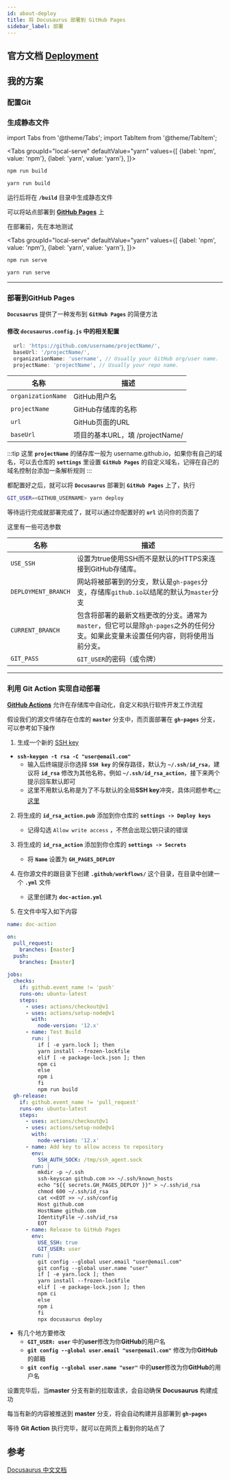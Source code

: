 ```yaml
---
id: about-deploy
title: 将 Docusaurus 部署到 GitHub Pages
sidebar_label: 部署
---
```

## 官方文档 [Deployment](https://v2.docusaurus.io/docs/deployment)
## 我的方案
### 配置Git

### 生成静态文件

import Tabs from '@theme/Tabs';
import TabItem from '@theme/TabItem';

<Tabs
  groupId="local-serve"
  defaultValue="yarn"
  values={[
      {label: 'npm', value: 'npm'},
      {label: 'yarn', value: 'yarn'},
  ]}>
  <TabItem value="npm">

  ``` bash
  npm run build
  ```

  </TabItem>
  <TabItem value="yarn">

  ``` bash
  yarn run build
  ```

  </TabItem>
</Tabs>

运行后将在 **`/build`** 目录中生成静态文件

可以将站点部署到 **[GitHub Pages](https://pages.github.com/)** 上

在部署前，先在本地测试

<Tabs
  groupId="local-serve"
  defaultValue="yarn"
  values={[
      {label: 'npm', value: 'npm'},
      {label: 'yarn', value: 'yarn'},
  ]}>
  <TabItem value="npm">

  ``` bash
  npm run serve
  ```

  </TabItem>
  <TabItem value="yarn">

  ``` bash
  yarn run serve
  ```

  </TabItem>
</Tabs>

---

### 部署到GitHub Pages
**`Docusaurus`** 提供了一种发布到 **`GitHub Pages`** 的简便方法

#### 修改 **`docusaurus.config.js`** 中的相关配置
``` js
  url: 'https://github.com/username/projectName/',
  baseUrl: '/projectName/',
  organizationName: 'username', // Usually your GitHub org/user name.
  projectName: 'projectName', // Usually your repo name.
```

名称               | 描述
-------------------|-------------------------
`organizationName` | GitHub用户名
`projectName`      | GitHub存储库的名称
`url`              | GitHub页面的URL
`baseUrl`          | 项目的基本URL，填 /projectName/

:::tip
这里 **`projectName`** 的储存库一般为 username.github.io，如果你有自己的域名，可以去仓库的 **`settings`** 里设置 **`GitHub Pages`** 的自定义域名，记得在自己的域名控制台添加一条解析规则
:::

都配置好之后，就可以将 **`Docusaurus`** 部署到 **`GitHub Pages`** 上了，执行
``` bash
GIT_USER=<GITHUB_USERNAME> yarn deploy
```
等待运行完成就部署完成了，就可以通过你配置好的 **`url`** 访问你的页面了

这里有一些可选参数

名称                | 描述
--------------------|---------------------------------------------------------------------------
`USE_SSH`           | 设置为true使用SSH而不是默认的HTTPS来连接到GitHub存储库。
`DEPLOYMENT_BRANCH` | 网站将被部署到的分支，默认是`gh-pages`分支，存储库`github.io`以结尾的默认为`master`分支
`CURRENT_BRANCH`    | 包含将部署的最新文档更改的分支。通常为`master`，但它可以是除`gh-pages`之外的任何分支。如果此变量未设置任何内容，则将使用当前分支。
`GIT_PASS`          | `GIT_USER`的密码（或令牌）

---

### 利用 Git Action 实现自动部署
**[GitHub Actions](https://docs.github.com/en/free-pro-team@latest/actions)** 允许在存储库中自动化，自定义和执行软件开发工作流程

假设我们的源文件储存在仓库的 **`master`** 分支中，而页面部署在 **`gh-pages`** 分支，可以参考如下操作
1. 生成一个新的 [SSH key](https://docs.github.com/en/free-pro-team@latest/github/authenticating-to-github/generating-a-new-ssh-key-and-adding-it-to-the-ssh-agent)
-  **`ssh-keygen -t rsa -C "user@email.com"`**
   - 输入后终端提示你选择 **`SSH key`** 的保存路径，默认为 **`~/.ssh/id_rsa`**，建议将 **`id_rsa`** 修改为其他名称，例如 **`~/.ssh/id_rsa_action`**，接下来两个提示回车默认即可
   - 这里不用默认名称是为了不与默认的全局**SSH key**冲突，具体问题参考[👉这里](https://www.jianshu.com/p/f7f4142a1556)

2. 将生成的 **`id_rsa_action.pub`** 添加到你仓库的 **`settings -> Deploy keys`**
   - 记得勾选 `Allow write access` ，不然会出现公钥只读的错误

3. 将生成的 **`id_rsa_action`** 添加到你仓库的 **`settings -> Secrets`**
   - 将 **`Name`** 设置为 **`GH_PAGES_DEPLOY`**

4. 在你源文件的跟目录下创建 **`.github/workflows/`** 这个目录，在目录中创建一个 **`.yml`** 文件
   - 这里创建为 **`doc-action.yml`**

5. 在文件中写入如下内容
  ``` yml title="doc-action.yml"
  name: doc-action

  on:
    pull_request:
      branches: [master]
    push:
      branches: [master]

  jobs:
    checks:
      if: github.event_name != 'push'
      runs-on: ubuntu-latest
      steps:
        - uses: actions/checkout@v1
        - uses: actions/setup-node@v1
          with:
            node-version: '12.x'
        - name: Test Build
          run: |
            if [ -e yarn.lock ]; then
            yarn install --frozen-lockfile
            elif [ -e package-lock.json ]; then
            npm ci
            else
            npm i
            fi
            npm run build
    gh-release:
      if: github.event_name != 'pull_request'
      runs-on: ubuntu-latest
      steps:
        - uses: actions/checkout@v1
        - uses: actions/setup-node@v1
          with:
            node-version: '12.x'
        - name: Add key to allow access to repository
          env:
            SSH_AUTH_SOCK: /tmp/ssh_agent.sock
          run: |
            mkdir -p ~/.ssh
            ssh-keyscan github.com >> ~/.ssh/known_hosts
            echo "${{ secrets.GH_PAGES_DEPLOY }}" > ~/.ssh/id_rsa
            chmod 600 ~/.ssh/id_rsa
            cat <<EOT >> ~/.ssh/config
            Host github.com
            HostName github.com
            IdentityFile ~/.ssh/id_rsa
            EOT
        - name: Release to GitHub Pages
          env:
            USE_SSH: true
            GIT_USER: user
          run: |
            git config --global user.email "user@email.com"
            git config --global user.name "user"
            if [ -e yarn.lock ]; then
            yarn install --frozen-lockfile
            elif [ -e package-lock.json ]; then
            npm ci
            else
            npm i
            fi
            npx docusaurus deploy
  ```
- 有几个地方要修改
  - **`GIT_USER: user`** 中的**user**修改为你**GitHub**的用户名
  - **`git config --global user.email "user@email.com"`** 修改为你**GitHub**的邮箱
  - **`git config --global user.name "user"`** 中的**user**修改为你**GitHub**的用户名

设置完毕后，当**master** 分支有新的拉取请求，会自动确保 **Docusaurus** 构建成功

每当有新的内容被推送到 **master** 分支，将会自动构建并且部署到 **`gh-pages`**

等待 **Git Action** 执行完毕，就可以在网页上看到你的站点了

## 参考
[Docusaurus 中文文档](https://www.docusaurus.cn/docs/deployment)